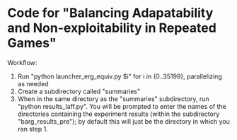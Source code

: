 # Code for "Balancing Adapatability and Non-exploitability in Repeated Games"

Workflow:
1) Run "python launcher_erg_equiv.py $i" for i in {0..35199}, parallelizing as needed
2) Create a subdirectory called "summaries"
3) When in the same directory as the "summaries" subdirectory, run "python results_laff.py". You will be prompted to enter the names of the directories containing the experiment results (within the subdirectory "barg_results_pre"); by default this will just be the directory in which you ran step 1.
